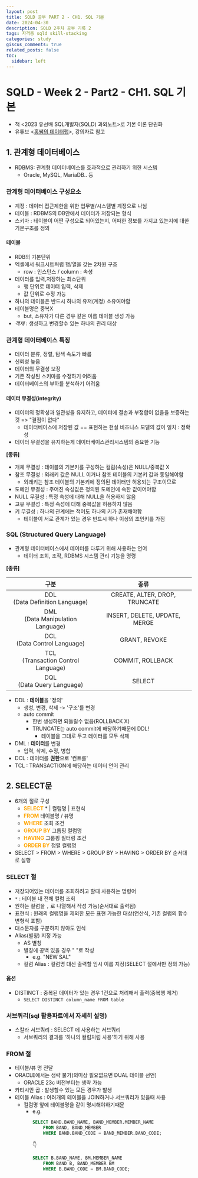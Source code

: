 ```yaml
---
layout: post
title: SQLD 공부 PART 2 - CH1. SQL 기본
date: 2024-04-30
description: SQLD 2주차 공부 기록 2
tags: 자격증 sqld skill-stacking
categories: study
giscus_comments: true
related_posts: false
toc:
  sidebar: left
---
```


# SQLD - Week 2 - Part2 - CH1. SQL 기본
- 책 <2023 유선배 SQL개발자(SQLD) 과외노트>로 기본 이론 단권화
- 유튜브 <[홍쌤의 데이터랩](https://www.youtube.com/@hdatalab)>, 강의자료 참고

## 1. 관계형 데이터베이스
- RDBMS: 관계형 데이터베이스를 효과적으로 관리하기 위한 시스템
	- Oracle, MySQL, MariaDB.. 등
### 관계형 데이터베이스 구성요소
- 계정 : 데이터 접근제한을 위한 업무별/시스템별 계정으로 나뉨
- 테이블 : RDBMS의 DB안에서 데이터가 저장되는 형식
- 스키마 : 테이블이 어떤 구성으로 되어있는지, 어떠한 정보를 가지고 있는지에 대한 기본구조를 정의

#### 테이블
- RDB의 기본단위
- 엑셀에서 워크시트처럼 행/열을 갖는 2차원 구조
	- row : 인스턴스 / column : 속성
- 데이터를 입력,저장하는 최소단위
	- 행 단위로 데이터 입력, 삭제
	- 값 단위로 수정 가능
- 하나의 테이블은 반드시 하나의 유저(계정) 소유여야함
- 테이블명은 중복X
	- but, 소유자가 다른 경우 같은 이름 테이블 생성 가능
- *객체* : 생성하고 변경할수 있는 하나의 관리 대상

### 관계형 데이터베이스 특징
- 데이터 분류, 정렬, 탐색 속도가 빠름
- 신뢰성 높음
- 데이터의 무결성 보장
- 기존 작성된 스키마를 수정하기 어려움
- 데이터베이스의 부하를 분석하기 어려움

#### 데이터 무결성(integrity)
- 데이터의 정확성과 일관성을 유지하고, 데이터에 결손과 부정합이 없을을 보증하는 것 => "결점이 없다"
	- 데이터베이스에 저장된 값 == 표현하는 현실 비즈니스 모델의 값이 일치 : 정확성
- 데이터 무결성을 유지하는게 데이터베이스관리시스템의 중요한 기능

**[종류]**
- 개체 무결성 : 테이블의 기본키를 구성하는 컬럼(속성)은 NULL/중복값 X
- 참조 무결성 : 외래키 값은 NULL 이거나 참조 테이블의 기본키 값과 동일해야함
	- 외래키는 참조 테이블의 기본키에 정의된 데이터만 허용되는 구조이므로
- 도메인 무결성 : 주어진 속성값은 정의된 도메인에 속한 값이어야함
- NULL 무결성 : 특정 속성에 대해 NULL을 허용하지 않음
- 고유 무결성 : 특정 속성에 대해 중복값을 허용하지 않음
- 키 무결성 : 하나의 관계에는 적어도 하나의 키가 존재해야함
	- 테이블이 서로 관계가 있는 경우 반드시 하나 이상의 조인키를 가짐


### SQL (Structured Query Language)
- 관계형 데이터베이스에서 데이터를 다루기 위해 사용하는 언어
	- 데이터 조회, 조작, RDBMS 시스템 관리 기능을 명령

**[종류]**

|                  구분                   |              종류               |
|:-------------------------------------:|:-----------------------------:|
|   DDL<br>(Data Definition Language)   | CREATE, ALTER, DROP, TRUNCATE |
|  DML<br>(Data Manipulation Language)  | INSERT, DELETE, UPDATE, MERGE |
|    DCL<br>(Data Control Language)     |         GRANT, REVOKE         |
| TCL<br>(Transaction Control Language) |       COMMIT, ROLLBACK        |
|     DQL<br>(Data Query Language)      |            SELECT             |

- DDL : **테이블**을 '정의'
	- 생성, 변경, 삭제 -> '구조'를 변경
	- auto commit
		- 한번 생성하면 되돌릴수 없음(ROLLBACK X)
		- TRUNCATE는 auto commit에 해당하기때문에 DDL!
			- 테이블을 그대로 두고 데이터를 모두 삭제
- DML : **데이터**를 변경
	- 입력, 삭제, 수정, 병합
- DCL : 데이터를 **권한**으로 '컨트롤'
- TCL : TRANSACTION에 해당하는 데이터 언어 관리

## 2. SELECT문
- 6개의 절로 구성
	- <span style="color:orange; font-weight:bold;">SELECT</span> * | 컬럼명 | 표현식
	- <span style="color:orange; font-weight:bold;">FROM</span> 테이블명 / 뷰명
	- <span style="color:orange; font-weight:bold;">WHERE</span> 조회 조건
	- <span style="color:orange; font-weight:bold;">GROUP BY</span> 그룹핑 컬럼명
	- <span style="color:orange; font-weight:bold;">HAVING</span> 그룹핑 필터링 조건
	- <span style="color:orange; font-weight:bold;">ORDER BY</span> 정렬 컬럼명
- SELECT > FROM > WHERE > GROUP BY > HAVING > ORDER BY 순서대로 실행


### SELECT 절
- 저장되어있는 데이터를 조회하려고 할때 사용하는 명령어
- `*` : 테이블 내 전체 컬럼 조회
- 원하는 컬럼을 `,` 로 나열해서 작성 가능(순서대로 출력됨)
- 표현식 : 원래의 컬럼명을 제외한 모든 표현 가능한 대상(연산식, 기존 컬럼의 함수 변형식 포함)
- 대소문자를 구분하지 않아도 인식
- Alias(별칭) 지정 가능
	- AS 별칭
	- 별칭에 공백 있을 경우 " "로 작성
		- e.g. "NEW SAL"
    - 컬럼 Alias : 컬럼명 대신 출력할 임시 이름 지정(SELECT 절에서만 정의 가능)

#### 옵션
- DISTINCT : 중복된 데이터가 있는 경우 1건으로 처리해서 출력(중복행 제거)
	- `SELECT DISTINCT column_name FROM table`

### 서브쿼리(sql 활용파트에서 자세히 설명)
- 스칼라 서브쿼리 : SELECT 에 사용하는 서브쿼리
	- 서브쿼리의 결과를 '하나의 컬럼처럼 사용'하기 위해 사용



### FROM 절
- 테이블/뷰 명 전달
- ORACLE에서는 생략 불가(의미상 필요없으면 DUAL 테이블 선언)
	- ORACLE 23c 버전부터는 생략 가능
- 카티시안 곱 : 발생할수 있는 모든 경우가 발생
- 테이블 Alias : 여러개의 테이블을 JOIN하거나 서브쿼리가 있을때 사용
	- 컬럼명 앞에 테이블명을 같이 명시해야하기때문
		- e.g. 
			```sql
			SELECT BAND.BAND_NAME, BAND_MEMBER.MEMBER_NAME
				FROM BAND, BAND_MEMBER
				WHERE BAND.BAND_CODE = BAND_MEMBER.BAND_CODE;
			```
			👇
			```sql
			SELECT B.BAND_NAME, BM.MEMBER_NAME
				FROM BAND B, BAND_MEMBER BM
				WHERE B.BAND_CODE = BM.BAND_CODE;
			```

